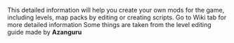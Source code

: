 This detailed information will help you create your own mods for the game, including levels, map packs by editing or creating scripts.
Go to Wiki tab for more detailed information
Some things are taken from the level editing guide made by **Azanguru**
